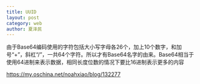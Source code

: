 ```yaml
---
title: UUID
layout: post
category: web
author: 夏泽民
---
```

由于Base64编码使用的字符包括大小写字母各26个，加上10个数字，和加号“+”，斜杠“/”，一共64个字符。所以才有Base64名字的由来。Base64相当于使用64进制来表示数据，相同长度位数的情况下要比16进制表示更多的内容

<!-- more -->
https://my.oschina.net/noahxiao/blog/132277
